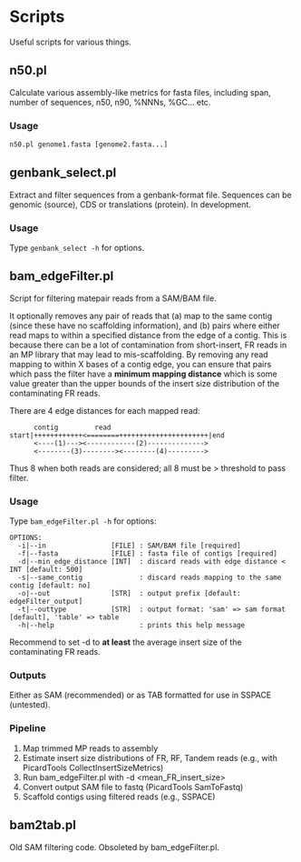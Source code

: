 # Scripts
Useful scripts for various things.

## n50.pl
Calculate various assembly-like metrics for fasta files, including span, number of sequences, n50, n90, %NNNs, %GC... etc.

### Usage
```perl
n50.pl genome1.fasta [genome2.fasta...]
```

## genbank_select.pl
Extract and filter sequences from a genbank-format file. Sequences can be genomic (source), CDS or translations (protein). In development.

### Usage
Type `genbank_select -h` for options.

## bam_edgeFilter.pl
Script for filtering matepair reads from a SAM/BAM file.

It optionally removes any pair of reads that (a) map to the same contig (since these have no scaffolding information), and (b) pairs where either read maps to within a specified distance from the edge of a contig. This is because there can be a lot of contamination from short-insert, FR reads in an MP library that may lead to mis-scaffolding. By removing any read mapping to within X bases of a contig edge, you can ensure that pairs which pass the filter have a __minimum mapping distance__ which is some value greater than the upper bounds of the insert size distribution of the contaminating FR reads.

There are 4 edge distances for each mapped read:

```
      contig         read
start|++++++++++++<========++++++++++++++++++++++|end
      <----(1)---><------------(2)-------------->
      <--------(3)--------><--------(4)--------->
```

Thus 8 when both reads are considered; all 8 must be > threshold to pass filter.

### Usage
Type `bam_edgeFilter.pl -h` for options:

```
OPTIONS:
  -i|--in                [FILE] : SAM/BAM file [required]
  -f|--fasta             [FILE] : fasta file of contigs [required]
  -d|--min_edge_distance [INT]  : discard reads with edge distance < INT [default: 500]
  -s|--same_contig              : discard reads mapping to the same contig [default: no]
  -o|--out               [STR]  : output prefix [default: edgeFilter_output]
  -t|--outtype           [STR]  : output format: 'sam' => sam format [default], 'table' => table
  -h|--help                     : prints this help message
```

Recommend to set -d to __at least__ the average insert size of the contaminating FR reads.

### Outputs
Either as SAM (recommended) or as TAB formatted for use in SSPACE (untested).

### Pipeline
1. Map trimmed MP reads to assembly
2. Estimate insert size distributions of FR, RF, Tandem reads (e.g., with PicardTools CollectInsertSizeMetrics)
3. Run bam_edgeFilter.pl with -d <mean_FR_insert_size>
4. Convert output SAM file to fastq (PicardTools SamToFastq)
5. Scaffold contigs using filtered reads (e.g., SSPACE)

## bam2tab.pl
Old SAM filtering code. Obsoleted by bam_edgeFilter.pl.
